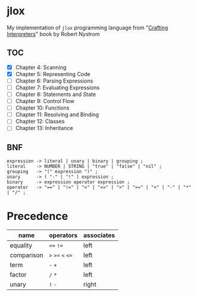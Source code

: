 # jlox

My implementation of `jlox` programming language from "[Crafting Interpreters][book]" book by Robert Nystrom 

## TOC

* [x] Chapter 4: Scanning
* [x] Chapter 5: Representing Code
* [ ] Chapter 6: Parsing Expressions
* [ ] Chapter 7: Evaluating Expressions
* [ ] Chapter 8: Statements and State
* [ ] Chapter 9: Control Flow
* [ ] Chapter 10: Functions
* [ ] Chapter 11: Resolving and Binding
* [ ] Chapter 12: Classes
* [ ] Chapter 13: Inheritance

## BNF

```
expression -> literal | unary | binary | grouping ;
literal    -> NUMBER | STRING | "true" | "false" | "nil" ;
grouping   -> "(" expression ")" ;
unary      -> ( "-" | "!" ) expression ;
binary     -> expression operator expression ;
operator   -> "==" | "!=" | "<" | "<=" | ">" | ">=" | "+" | "-" | "*" | "/" ;
```

# Precedence

| name       | operators         | associates |
|------------|-------------------|------------|
| equality   | `==` `!=`         | left       |
| comparison | `>` `>=` `<` `<=` | left       |
| term       | `-` `+`           | left       |
| factor     | `/` `*`           | left       |
| unary      | `!` `-`           | right      |

[book]: https://craftinginterpreters.com/
